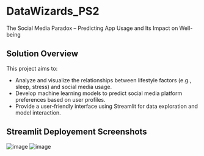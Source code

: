 # DataWizards_PS2
The Social Media Paradox – Predicting App Usage and Its Impact on Well-being

## Solution Overview

This project aims to:

* Analyze and visualize the relationships between lifestyle factors (e.g., sleep, stress) and social media usage.
* Develop machine learning models to predict social media platform preferences based on user profiles.
* Provide a user-friendly interface using Streamlit for data exploration and model interaction.

## Streamlit Deployement Screenshots
![image](https://github.com/user-attachments/assets/07fb9bbb-9977-43cf-be02-6fd2b0284f10)
![image](https://github.com/user-attachments/assets/b400ef3e-e59b-459d-950a-c907303fb7a7)

